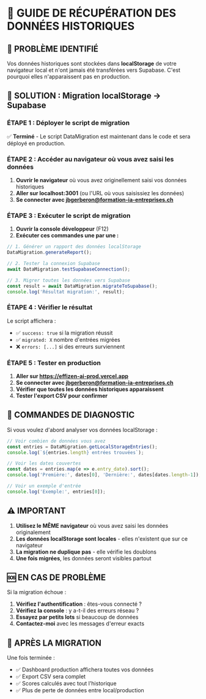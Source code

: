# 🔄 GUIDE DE RÉCUPÉRATION DES DONNÉES HISTORIQUES

## 🚨 PROBLÈME IDENTIFIÉ
Vos données historiques sont stockées dans **localStorage** de votre navigateur local et n'ont jamais été transférées vers Supabase. C'est pourquoi elles n'apparaissent pas en production.

## 🎯 SOLUTION : Migration localStorage → Supabase

### ÉTAPE 1 : Déployer le script de migration
✅ **Terminé** - Le script DataMigration est maintenant dans le code et sera déployé en production.

### ÉTAPE 2 : Accéder au navigateur où vous avez saisi les données
1. **Ouvrir le navigateur** où vous avez originellement saisi vos données historiques
2. **Aller sur localhost:3001** (ou l'URL où vous saisissiez les données)
3. **Se connecter avec jbgerberon@formation-ia-entreprises.ch**

### ÉTAPE 3 : Exécuter le script de migration
1. **Ouvrir la console développeur** (F12)
2. **Exécuter ces commandes une par une :**

```javascript
// 1. Générer un rapport des données localStorage
DataMigration.generateReport();

// 2. Tester la connexion Supabase
await DataMigration.testSupabaseConnection();

// 3. Migrer toutes les données vers Supabase
const result = await DataMigration.migrateToSupabase();
console.log('Résultat migration:', result);
```

### ÉTAPE 4 : Vérifier le résultat
Le script affichera :
- ✅ `success: true` si la migration réussit
- ✅ `migrated: X` nombre d'entrées migrées
- ❌ `errors: [...]` si des erreurs surviennent

### ÉTAPE 5 : Tester en production
1. **Aller sur https://effizen-ai-prod.vercel.app**
2. **Se connecter avec jbgerberon@formation-ia-entreprises.ch**  
3. **Vérifier que toutes les données historiques apparaissent**
4. **Tester l'export CSV pour confirmer**

## 🔧 COMMANDES DE DIAGNOSTIC

Si vous voulez d'abord analyser vos données localStorage :

```javascript
// Voir combien de données vous avez
const entries = DataMigration.getLocalStorageEntries();
console.log(`${entries.length} entrées trouvées`);

// Voir les dates couvertes
const dates = entries.map(e => e.entry_date).sort();
console.log('Première:', dates[0], 'Dernière:', dates[dates.length-1]);

// Voir un exemple d'entrée
console.log('Exemple:', entries[0]);
```

## ⚠️ IMPORTANT

1. **Utilisez le MÊME navigateur** où vous avez saisi les données originalement
2. **Les données localStorage sont locales** - elles n'existent que sur ce navigateur
3. **La migration ne duplique pas** - elle vérifie les doublons
4. **Une fois migrées**, les données seront visibles partout

## 🆘 EN CAS DE PROBLÈME

Si la migration échoue :
1. **Vérifiez l'authentification** : êtes-vous connecté ?
2. **Vérifiez la console** : y a-t-il des erreurs réseau ?
3. **Essayez par petits lots** si beaucoup de données
4. **Contactez-moi** avec les messages d'erreur exacts

## 🎉 APRÈS LA MIGRATION

Une fois terminée :
- ✅ Dashboard production affichera toutes vos données
- ✅ Export CSV sera complet
- ✅ Scores calculés avec tout l'historique
- ✅ Plus de perte de données entre local/production